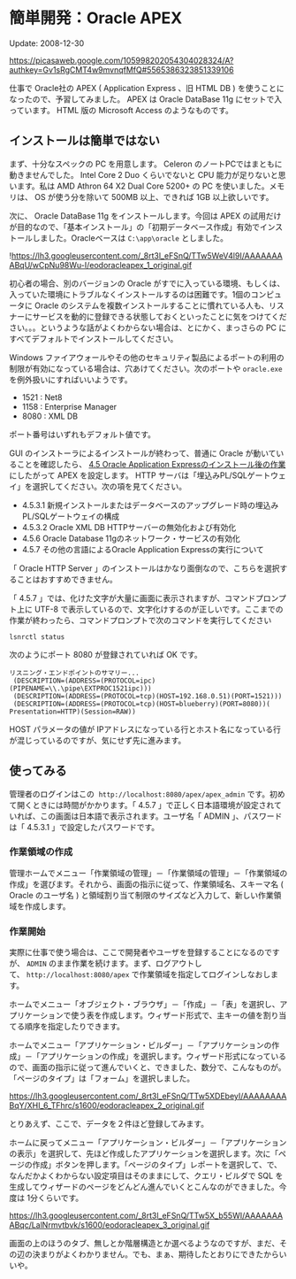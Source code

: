 簡単開発：Oracle APEX
=====

Update: 2008-12-30

https://picasaweb.google.com/105998202054304028324/A?authkey=Gv1sRgCMT4w9mvnqfMfQ#5565386323851339106



仕事で Oracle社の APEX ( Application Express 、旧 HTML DB ) を使うことになったので、予習してみました。 APEX は Oracle DataBase 11g にセットで入っています。 HTML 版の Microsoft Access のようなものです。

## インストールは簡単ではない

まず、十分なスペックの PC を用意します。 Celeron のノートPCではまともに動きませんでした。 Intel Core 2 Duo くらいでないと CPU 能力が足りないと思います。私は AMD Athron 64 X2 Dual Core 5200+ の PC を使いました。メモリは、 OS が使う分を除いて 500MB 以上、できれば 1GB 以上欲しいです。



次に、 Oracle DataBase 11g をインストールします。今回は APEX の試用だけが目的なので、「基本インストール」の「初期データベース作成」有効でインストールしました。Oracleベースは `C:\app\oracle` としました。



!https://lh3.googleusercontent.com/_8rt3l_eFSnQ/TTw5WeV4l9I/AAAAAAAABqU/wCpNu98Wu-I/eodoracleapex_1_original.gif



初心者の場合、別のバージョンの Oracle がすでに入っている環境、もしくは、入っていた環境にトラブルなくインストールするのは困難です。1個のコンピュータに Oracle のシステムを複数インストールすることに慣れている人も、リスナーにサービスを動的に登録できる状態しておくといったことに気をつけてください。。。というような話がよくわからない場合は、とにかく、まっさらの PC にすべてデフォルトでインストールしてください。



Windows ファイアウォールやその他のセキュリティ製品によるポートの利用の制限が有効になっている場合は、穴あけてください。次のポートや `oracle.exe` を例外扱いにすればいいようです。

*   1521 : Net8
*   1158 : Enterprise Manager
*   8080 : XML DB

ポート番号はいずれもデフォルト値です。



GUI のインストーラによるインストールが終わって、普通に Oracle が動いていることを確認したら、 [4.5 Oracle Application Expressのインストール後の作業](http://otndnld.oracle.co.jp/document/products/oracle11g/111/windows/E05878-04/postcfg.htm#BCGICBCF) にしたがって APEX を設定します。 HTTP サーバは「埋込みPL/SQLゲートウェイ」を選択してください。次の項を見てください。

*   4.5.3.1 新規インストールまたはデータベースのアップグレード時の埋込みPL/SQLゲートウェイの構成
*   4.5.3.2 Oracle XML DB HTTPサーバーの無効化および有効化
*   4.5.6 Oracle Database 11gのネットワーク・サービスの有効化
*   4.5.7 その他の言語によるOracle Application Expressの実行について

「 Oracle HTTP Server 」のインストールはかなり面倒なので、こちらを選択することはおすすめできません。



「 4.5.7 」では、化けた文字が大量に画面に表示されますが、コマンドプロンプト上に UTF-8 で表示しているので、文字化けするのが正しいです。ここまでの作業が終わったら、コマンドプロンプトで次のコマンドを実行してください


```
lsnrctl status
```


次のようにポート 8080 が登録されていれば OK です。


```
リスニング・エンドポイントのサマリー...
 (DESCRIPTION=(ADDRESS=(PROTOCOL=ipc)(PIPENAME=\\.\pipe\EXTPROC1521ipc)))
 (DESCRIPTION=(ADDRESS=(PROTOCOL=tcp)(HOST=192.168.0.51)(PORT=1521)))
 (DESCRIPTION=(ADDRESS=(PROTOCOL=tcp)(HOST=blueberry)(PORT=8080))(
Presentation=HTTP)(Session=RAW))
```


HOST パラメータの値が IPアドレスになっている行とホスト名になっている行が混じっているのですが、気にせず先に進みます。

## 使ってみる

管理者のログインはこの  `http://localhost:8080/apex/apex_admin` です。初めて開くときには時間がかかります。「 4.5.7 」で正しく日本語環境が設定されていれば、この画面は日本語で表示されます。ユーザ名「 ADMIN 」、パスワードは「 4.5.3.1 」で設定したパスワードです。

### 作業領域の作成

管理ホームでメニュー「作業領域の管理」－「作業領域の管理」－「作業領域の作成」を選びます。それから、画面の指示に従って、作業領域名、スキーマ名 ( Oracle のユーザ名 ) と領域割り当て制限のサイズなど入力して、新しい作業領域を作成します。

### 作業開始

実際に仕事で使う場合は、ここで開発者やユーザを登録することになるのですが、 `ADMIN` のまま作業を続けます。まず、ログアウトして、 `http://localhost:8080/apex` で作業領域を指定してログインしなおします。



ホームでメニュー「オブジェクト・ブラウザ」－「作成」－「表」を選択し、アプリケーションで使う表を作成します。ウィザード形式で、主キーの値を割り当てる順序を指定したりできます。



ホームでメニュー「アプリケーション・ビルダー」－「アプリケーションの作成」－「アプリケーションの作成」を選択します。ウィザード形式になっているので、画面の指示に従って進んでいくと、できました、数分で、こんなものが。「ページのタイプ」は「フォーム」を選択しました。





https://lh3.googleusercontent.com/_8rt3l_eFSnQ/TTw5XDEbeyI/AAAAAAAABqY/XHI_6_TFhrc/s1600/eodoracleapex_2_original.gif



とりあえず、ここで、データを２件ほど登録してみます。



ホームに戻ってメニュー「アプリケーション・ビルダー」－「アプリケーションの表示」を選択して、先ほど作成したアプリケーションを選択します。次に「ページの作成」ボタンを押します。「ページのタイプ」レポートを選択して、で、なんだかよくわからない設定項目はそのままにして、クエリ・ビルダで SQL を生成してウィザードのページをどんどん進んでいくとこんなのができました。今度は 1分くらいです。



https://lh3.googleusercontent.com/_8rt3l_eFSnQ/TTw5X_b55WI/AAAAAAAABqc/LalNrmvtbvk/s1600/eodoracleapex_3_original.gif



画面の上のほうのタブ、無しとか階層構造とか選べるようなのですが、まだ、その辺の決まりがよくわかりません。でも、まぁ、期待したとおりにできたからいいや。
